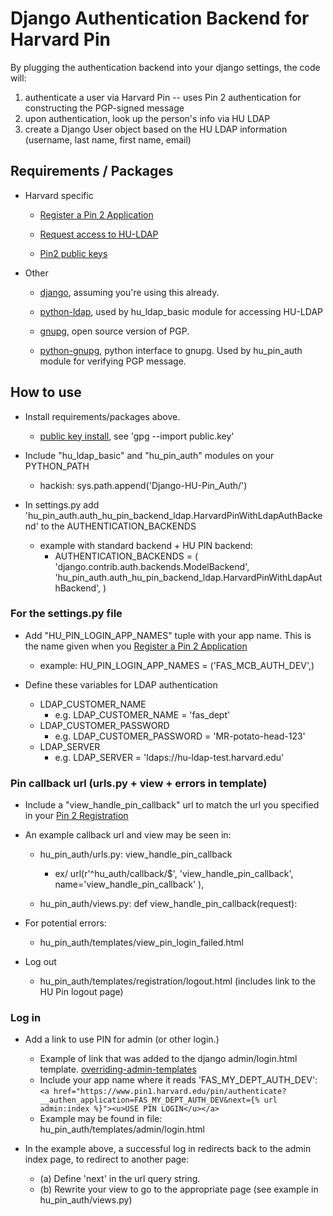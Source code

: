 Django Authentication Backend for Harvard Pin
================================

By plugging the authentication backend into your django settings, the code will:
	
1. authenticate a user via Harvard Pin
--  uses Pin 2 authentication for constructing the PGP-signed message
2. upon authentication, look up the person's info via HU LDAP
3. create a Django User object based on the HU LDAP information (username, last name, first name, email)

## Requirements / Packages
- Harvard specific

    - [Register a Pin 2 Application](http://reference.pin.harvard.edu/dev-registration)

    - [Request access to HU-LDAP](http://isites.harvard.edu/icb/icb.do?keyword=k236&pageid=icb.page527)

    - [Pin2 public keys](http://reference.pin.harvard.edu/dev-downloads)

- Other

    - [django](http://www.djangoproject.com), assuming you're using this already.

    - [python-ldap](http://www.python-ldap.org/), used by hu_ldap_basic module for accessing HU-LDAP

    - [gnupg](http://www.gnupg.org/), open source version of PGP.  

    - [python-gnupg](http://code.google.com/p/python-gnupg/), python interface to gnupg.  Used by hu_pin_auth module for verifying PGP message.

## How to use
-  Install requirements/packages above.

    - [public key install](http://irtfweb.ifa.hawaii.edu/~lockhart/gpg/gpg-cs.html), see 'gpg --import public.key'

- Include "hu_ldap_basic" and "hu_pin_auth" modules on your PYTHON_PATH
    - hackish: sys.path.append('Django-HU-Pin_Auth/')

- In settings.py add 'hu_pin_auth.auth_hu_pin_backend_ldap.HarvardPinWithLdapAuthBackend' to the
AUTHENTICATION_BACKENDS 

    - example with standard backend + HU PIN backend:
        - AUTHENTICATION_BACKENDS = (   'django.contrib.auth.backends.ModelBackend',
                                  'hu_pin_auth.auth_hu_pin_backend_ldap.HarvardPinWithLdapAuthBackend',
                                  )


### For the settings.py file

- Add "HU_PIN_LOGIN_APP_NAMES" tuple with your app name.  This is the name given when you [Register a Pin 2 Application](http://reference.pin.harvard.edu/dev-registration)
    - example: HU_PIN_LOGIN_APP_NAMES = ('FAS_MCB_AUTH_DEV',)
    
- Define these variables for LDAP authentication
    - LDAP_CUSTOMER_NAME 
        - e.g. LDAP_CUSTOMER_NAME = 'fas_dept'
    - LDAP_CUSTOMER_PASSWORD
        - e.g. LDAP_CUSTOMER_PASSWORD = 'MR-potato-head-123'
    - LDAP_SERVER 
        - e.g. LDAP_SERVER = 'ldaps://hu-ldap-test.harvard.edu'
       

### Pin callback url (urls.py + view + errors in template)
- Include a "view_handle_pin_callback" url to match the url you specified in your [Pin 2 Registration](http://reference.pin.harvard.edu/dev-registration)
- An example callback url and view may be seen in:

    - hu_pin_auth/urls.py: view_handle_pin_callback
        - ex/ url(r'^hu_auth/callback/$', 'view_handle_pin_callback', name='view_handle_pin_callback' ),

    - hu_pin_auth/views.py: def view_handle_pin_callback(request): 
    
- For potential errors:
    - hu_pin_auth/templates/view_pin_login_failed.html

- Log out
    - hu_pin_auth/templates/registration/logout.html (includes link to the HU Pin logout page)

### Log in

- Add a link to use PIN for admin (or other login.) 
    - Example of link that was added to the django admin/login.html template. [overriding-admin-templates](https://docs.djangoproject.com/en/dev/ref/contrib/admin/#overriding-admin-templates)
    - Include your app name where it reads 'FAS_MY_DEPT_AUTH_DEV':
```<a href="https://www.pin1.harvard.edu/pin/authenticate?__authen_application=FAS_MY_DEPT_AUTH_DEV&next={% url admin:index %}"><u>USE PIN LOGIN</u></a>```
    - Example may be found in file: hu_pin_auth/templates/admin/login.html

- In the example above, a successful log in redirects back to the admin index page, to redirect to another page:
    - (a) Define 'next' in the url query string.  
    - (b) Rewrite your view to go to the appropriate page (see example in hu_pin_auth/views.py)


    